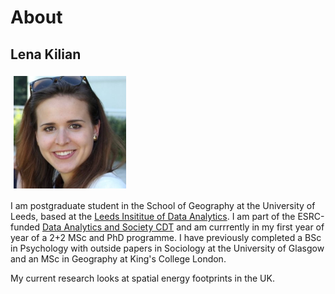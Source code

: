 # About

## Lena Kilian
<img style="padding: 5px;" src="Photo_LenaKilian.png" align="center" width="180"/>

I am postgraduate student in the School of Geography at the University of Leeds, based at the [Leeds Insititue of Data Analytics](https://lida.leeds.ac.uk/). I am part of the ESRC-funded [Data Analytics and Society CDT](https://datacdt.org/) and am currrently in my first year of year of a 2+2 MSc and PhD programme. I have previously completed a BSc in Psychology with outside papers in Sociology at the University of Glasgow and an MSc in Geography at King's College London.

My current research looks at spatial energy footprints in the UK. 
